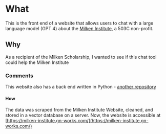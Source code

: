 # What
This is the front end of a website that allows users to chat with a large language model (GPT 4) about the [Milken Institute](https://milkeninstitute.org/), a 503C non-profit. 

## Why

As a recipient of the Milken Scholarship, I wanted to see if this chat tool could help the Milken Institute

### Comments

This website also has a back end written in Python - [another repository](https://github.com/GuralTOO/milken_chat_server)

#### How

The data was scraped from the Milken Institute Website, cleaned, and stored in a vector database on a server. Now, the website is accessible at [https://milken-institute.gn-works.com/](https://milken-institute.gn-works.com/)
